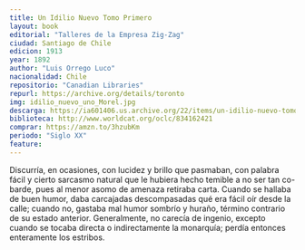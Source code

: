 ```yaml
---
title: Un Idilio Nuevo Tomo Primero
layout: book
editorial: "Talleres de la Empresa Zig-Zag"
ciudad: Santiago de Chile
edicion: 1913
year: 1892
author: "Luis Orrego Luco"
nacionalidad: Chile
repositorio: "Canadian Libraries"
repurl: https://archive.org/details/toronto 
img: idilio_nuevo_uno_Morel.jpg
descarga: https://ia601406.us.archive.org/22/items/un-idilio-nuevo-tomo-i-luis-orrego-luco/Un%20idilio%20nuevo%20Tomo%20I%20-%20Luis%20Orrego%20Luco.pdf
biblioteca: http://www.worldcat.org/oclc/834162421
comprar: https://amzn.to/3hzubKm
periodo: "Siglo XX"
feature: 
---
```

 

Discurría, en ocasiones, con lucidez y brillo que pasmaban, con palabra fácil y cierto sarcasmo natural que le hubiera hecho temible a no ser tan co- barde, pues al menor asomo de amenaza retiraba carta. Cuando se hallaba de buen humor, daba carcajadas descompasadas qué era fácil oír desde la calle; cuando no, gastaba mal humor sombrío y huraño, término contrario de su estado anterior. Generalmente, no carecía de ingenio, excepto cuando se tocaba directa o indirectamente la monarquía; perdía entonces enteramente los estribos.
